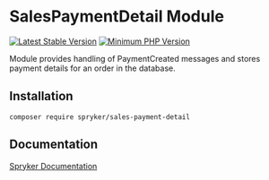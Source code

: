 # SalesPaymentDetail Module
[![Latest Stable Version](https://poser.pugx.org/spryker/sales-payment-detail/v/stable.svg)](https://packagist.org/packages/spryker/sales-payment-detail)
[![Minimum PHP Version](https://img.shields.io/badge/php-%3E%3D%208.2-8892BF.svg)](https://php.net/)

Module provides handling of PaymentCreated messages and stores payment details for an order in the database.

## Installation

```
composer require spryker/sales-payment-detail
```

## Documentation

[Spryker Documentation](https://docs.spryker.com/)
